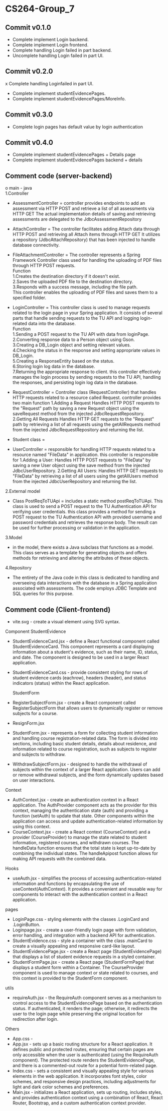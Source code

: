 # CS264-Group_7
## Commit v0.1.0
- Complete implement Login backend.
- Complete implement Login frontend.
- Complete handling Login failed in part backend.
- Uncomplete handling Login failed in part UI.

## Commit v0.2.0
x Complete handling Loginfailed in part UI.
- Complete implement studentEvidencePages.
- Complete implement studentEvidencePages/MoreInfo.

## Commit v0.3.0
- Complete login pages has default value by login authentication

## Commit v0.4.0
- Complete implement studentEvidencePages + Details page 
- Complete implement studentEvidencePages backend + details

## Comment code (server-backend)       
o main - java        
1.Controller
- AssessmentController = controller provides endpoints to add an assessment via HTTP POST and retrieve a list of all assessments via HTTP GET The actual implementation details of saving and retrieving assessments are delegated to the JdbcAssessmentRepository

- AttachController = The controller facilitates adding Attach data through HTTP POST and retrieving all Attach items through HTTP GET It utilizes a repository (JdbcAttachRepository) that has been injected to handle database connectivity.
  
- FileAttachmentController = The controller represents a Spring Framework Controller class used for handling the uploading of PDF files through HTTP POST requests.   
Function    
1.Creates the destination directory if it doesn't exist.   
2.Saves the uploaded PDF file to the destination directory.   
3.Responds with a success message, including the file path.   
This controller enables the uploading of PDF files and saves them to a specified folder.

- LoginController = This controller class is used to manage requests related to the login page in your Spring application. It consists of several parts that handle sending requests to the TU API and logging login-related data into the database.                  
Function                     
1.Sending a POST request to the TU API with data from loginPage.         
2.Converting response data to a Person object using Gson.          
3.Creating a DB_Login object and setting relevant values.     
4.Checking the status in the response and setting appropriate values in DB_Login.  
5.Creating a ResponseEntity based on the status.  
6.Storing login log data in the database.  
7.Returning the appropriate response to client.
this controller effectively manages the login process by sending requests to the TU API, handling the responses, and persisting login log data in the database.

 -  RequestController = Controller class (RequestController) that handles HTTP requests related to a resource called Request.
controller provides two main function
1.Adding a Request
Handles HTTP POST requests to the "Request" path by saving a new Request object using the saveRequest method from the injected JdbcRequestRepository.
2.Getting All Requests
Handles HTTP GET requests to the "Request" path by retrieving a list of all requests using the getAllRequests method from the injected JdbcRequestRepository and returning the list.

- Student class = 

- UserController = responsible for handling HTTP requests related to a resource named "FileData" in application.
this controller is responsible for 
1.Adding a User:
Handles HTTP POST requests to "FileData" by saving a new User object using the save method from the injected JdbcUserRepository.
2.Getting All Users:
Handles HTTP GET requests to "FileData" by retrieving a list of all users using the getAllUsers method from the injected JdbcUserRepository and returning the list.

2.External model
- Class PostReqToTUApi = includes a static method postReqToTUApi. This class is used to send a POST request to the TU Authentication API  for verifying user credentials. this class provides a method for sending a POST request to the TU Authentication API with provided username and password credentials and retrieves the response body. The result can be used for further processing or validation in the application.
  
3.Model
- in the model, there exists a Java subclass that functions as a model. This class serves as a template for generating objects and offers methods for retrieving and altering the attributes of these objects.

4.Repository
- The entirety of the Java code in this class is dedicated to handling and overseeing data interactions with the database in a Spring application associated with assessments. The code employs JDBC Template and SQL queries for this purpose.

## Comment code (Client-frontend)
- vite.svg - create a visual element using SVG syntax.

Component
	StudentEvidence
- StudentEvidenceCard.jsx - define a React functional component called StudentEvidenceCard. This component represents a card displaying information about a student's evidence, such as their name, ID, status, and date. The component is designed to be used in a larger React application.
- StudentEvidenceCard.css - provide consistent styling for rows of student evidence cards (eachrow), headers (header), and status indicators (status) within the React application.

  StudentForm
- RegisterSubjectForm.jsx - create a React component called RegisterSubjectForm that allows users to dynamically register or remove subjects for a course.
- ResignForm.jsx
- StudentForm.jsx - represents a form for collecting student information and handling course registration-related data. The form is divided into sections, including basic student details, details about residence, and information related to course registration, such as subjects to register and subjects to withdraw.
- WithdrawSubjectForm.jsx - designed to handle the withdrawal of subjects within the context of a larger React application. Users can add or remove withdrawal subjects, and the form dynamically updates based on user interactions.

Context
- AuthContext.jsx - create an authentication context in a React application. The AuthProvider component acts as the provider for this context, managing the authentication state (auth) and providing a function (setAuth) to update that state. Other components within the application can access and update authentication-related information by using this context.
- CourseContext.jsx  - create a React context (CourseContext) and a provider (CourseProvider) to manage the state related to student information, registered courses, and withdrawn courses. The handleData function ensures that the total state is kept up-to-date by combining the individual states. The handleApipost function allows for making API requests with the combined data.

Hooks
- useAuth.jsx - simplifies the process of accessing authentication-related information and functions by encapsulating the use of useContext(AuthContext). It provides a convenient and reusable way for components to interact with the authentication context in a React application.


pages
- LoginPage.css - styling elements with the classes .LoginCard and .LoginButton.
- Loginpage.jsx - create a user-friendly login page with form validation, error handling, and integration with a backend API for authentication.
- StudentEvidence.css - style a container with the class .mainCard to create a visually appealing and responsive card-like layout.
- StudentEvidencePage.jsx - create a React page (StudentEvidencePage) that displays a list of student evidence requests in a styled container.
- StudentFormPage.jsx - create a React page (StudentFormPage) that displays a student form within a Container. The CourseProvider component is used to manage context or state related to courses, and this context is provided to the StudentForm component.

utils
- requireAuth.jsx - the RequireAuth component serves as a mechanism to control access to the StudentEvidencePage based on the authentication status. If authenticated, it renders the page; otherwise, it redirects the user to the login page while preserving the original location for redirection after login.

Others
- App.css -
- App.jsx - sets up a basic routing structure for a React application. It defines public and protected routes, ensuring that certain pages are only accessible when the user is authenticated (using the RequireAuth component). The protected route renders the StudentEvidencePage, and there is a commented-out route for a potential form-related page.
- Index.css - sets a consistent and visually appealing style for various elements in the web application. It incorporates font styles, color schemes, and responsive design practices, including adjustments for light and dark color schemes and preferences.
- Main.jsx - initializes a React application, sets up routing, includes styles, and provides authentication context using a combination of React, React Router, Bootstrap, and a custom authentication context provider.

